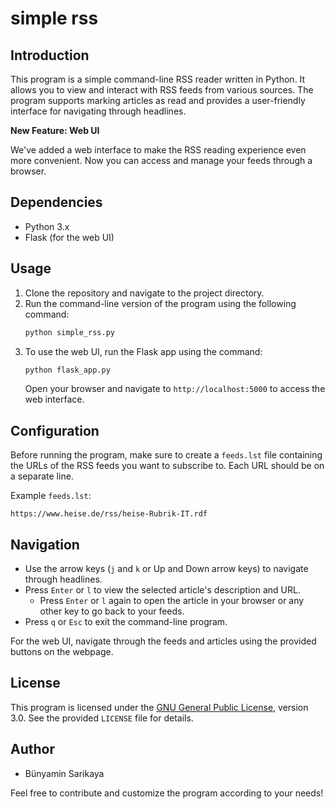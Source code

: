 # simple rss

## Introduction

This program is a simple command-line RSS reader written in Python. It allows you to view and interact with RSS feeds from various sources. The program supports marking articles as read and provides a user-friendly interface for navigating through headlines.

**New Feature: Web UI**

We've added a web interface to make the RSS reading experience even more convenient. Now you can access and manage your feeds through a browser.

## Dependencies

- Python 3.x
- Flask (for the web UI)

## Usage

1. Clone the repository and navigate to the project directory.
2. Run the command-line version of the program using the following command:
   ```bash
   python simple_rss.py
   ```
3. To use the web UI, run the Flask app using the command:
   ```bash
   python flask_app.py
   ```
   Open your browser and navigate to `http://localhost:5000` to access the web interface.

## Configuration

Before running the program, make sure to create a `feeds.lst` file containing the URLs of the RSS feeds you want to subscribe to. Each URL should be on a separate line.

Example `feeds.lst`:

```
https://www.heise.de/rss/heise-Rubrik-IT.rdf
```

## Navigation

- Use the arrow keys (`j` and `k` or Up and Down arrow keys) to navigate through headlines.
- Press `Enter` or `l` to view the selected article's description and URL.
  - Press `Enter` or `l` again to open the article in your browser or any other key to go back to your feeds.
- Press `q` or `Esc` to exit the command-line program.

For the web UI, navigate through the feeds and articles using the provided buttons on the webpage.

## License

This program is licensed under the [GNU General Public License](https://www.gnu.org/licenses/gpl-3.0.html), version 3.0. See the provided `LICENSE` file for details.

## Author

- Bünyamin Sarikaya

Feel free to contribute and customize the program according to your needs!
